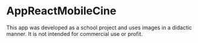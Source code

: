 # AppReactMobileCine
This app was developed as a school project and uses images in a didactic manner. It is not intended for commercial use or profit. 
